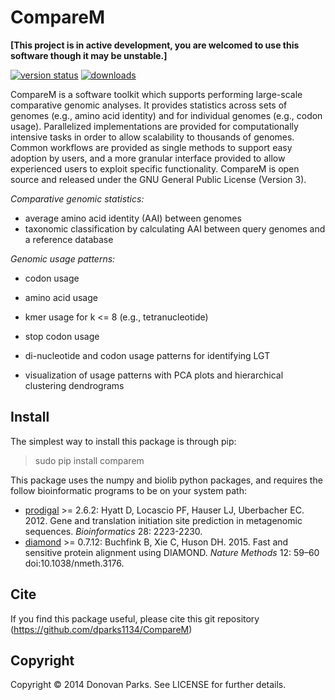 # CompareM

<b>[This project is in active development, you are welcomed to use this software though it may be unstable.]</b>

[![version status](https://img.shields.io/pypi/v/comparem.svg)](https://pypi.python.org/pypi/comparem)
[![downloads](https://img.shields.io/pypi/dm/comparem.svg)](https://pypi.python.org/pypi/comparem)

CompareM is a software toolkit which supports performing large-scale comparative genomic analyses. It provides statistics across sets of genomes (e.g., amino acid identity) and for individual genomes (e.g., codon usage). Parallelized implementations are provided for computationally intensive tasks in order to allow scalability to thousands of genomes. Common workflows are provided as single methods to support easy adoption by users, and a more granular interface provided to allow experienced users to exploit specific functionality. CompareM is open source and released under the GNU General Public License (Version 3). 

<i>Comparative genomic statistics:</i>
* average amino acid identity (AAI) between genomes
* taxonomic classification by calculating AAI between query genomes and a reference database

<i>Genomic usage patterns:</i>
* codon usage
* amino acid usage
* kmer usage for k <= 8 (e.g., tetranucleotide)
* stop codon usage


* di-nucleotide and codon usage patterns for identifying LGT
* visualization of usage patterns with PCA plots and hierarchical clustering dendrograms

## Install

The simplest way to install this package is through pip:
> sudo pip install comparem

This package uses the numpy and biolib python packages, and requires the follow bioinformatic programs to be on your system path:

* [prodigal](http://prodigal.ornl.gov/) >= 2.6.2: Hyatt D, Locascio PF, Hauser LJ, Uberbacher EC. 2012. Gene and translation initiation site prediction in metagenomic sequences. <i>Bioinformatics</i> 28: 2223-2230.
* [diamond](http://ab.inf.uni-tuebingen.de/software/diamond/) >= 0.7.12: Buchfink B, Xie C, Huson DH. 2015. Fast and sensitive protein alignment using DIAMOND. <i>Nature Methods</i> 12: 59–60 doi:10.1038/nmeth.3176.

## Cite

If you find this package useful, please cite this git repository (https://github.com/dparks1134/CompareM)

## Copyright

Copyright © 2014 Donovan Parks. See LICENSE for further details.
